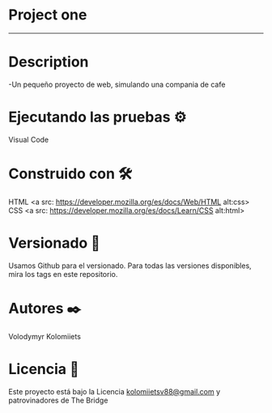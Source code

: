 # Project one
***
# Description
-Un pequeño proyecto de web, simulando una compania de cafe

# Ejecutando las pruebas ⚙️
Visual Code

# Construido con 🛠️
HTML <a src: https://developer.mozilla.org/es/docs/Web/HTML alt:css>
CSS <a  src: https://developer.mozilla.org/es/docs/Learn/CSS alt:html>

# Versionado 📌
Usamos Github para el versionado. Para todas las versiones disponibles, mira los tags en este repositorio.

# Autores ✒️
Volodymyr Kolomiiets

# Licencia 📄
Este proyecto está bajo la Licencia kolomiietsv88@gmail.com y patrovinadores de The Bridge

